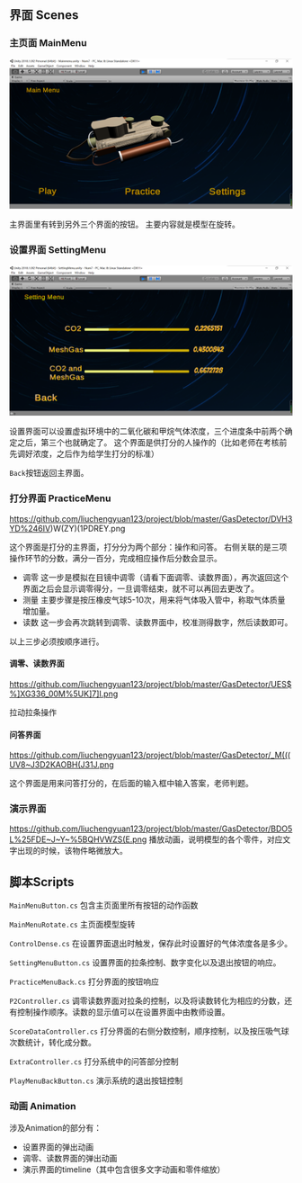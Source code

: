 ## 界面 Scenes

### 主页面 MainMenu

![](https://github.com/liuchengyuan123/project/blob/master/GasDetector/M7RCRC4%5DU7G0%6041%604Q0U%5BW4.png)

主界面里有转到另外三个界面的按钮。
主要内容就是模型在旋转。

### 设置界面 SettingMenu

![](https://github.com/liuchengyuan123/project/blob/master/GasDetector/NEMWIUV3HS2%5D6S%60SU6S5V%7BR.png)

设置界面可以设置虚拟环境中的二氧化碳和甲烷气体浓度，三个进度条中前两个确定之后，第三个也就确定了。
这个界面是供打分的人操作的（比如老师在考核前先调好浓度，之后作为给学生打分的标准）

`Back`按钮返回主界面。

### 打分界面 PracticeMenu

https://github.com/liuchengyuan123/project/blob/master/GasDetector/DVH3YD%246IV)W(ZY)(1PDREY.png

这个界面是打分的主界面，打分分为两个部分：操作和问答。
右侧关联的是三项操作环节的分数，满分一百分，完成相应操作后分数会显示。

- 调零
  这一步是模拟在目镜中调零（请看下面调零、读数界面），再次返回这个界面之后会显示调零得分，一旦调零结束，就不可以再回去更改了。
 - 测量
  主要步骤是按压橡皮气球5-10次，用来将气体吸入管中，称取气体质量增加量。
 - 读数
  这一步会再次跳转到调零、读数界面中，校准测得数字，然后读数即可。
 
 以上三步必须按顺序进行。

#### 调零、读数界面

https://github.com/liuchengyuan123/project/blob/master/GasDetector/UES$%]XG336_00M%5UK]7]I.png

拉动拉条操作

#### 问答界面

https://github.com/liuchengyuan123/project/blob/master/GasDetector/_M(((UV8~J3D2KAOBH(J31J.png

这个界面是用来问答打分的，在后面的输入框中输入答案，老师判题。

### 演示界面

https://github.com/liuchengyuan123/project/blob/master/GasDetector/BDO5L%25FDE~J~Y~%5BQHVWZS(E.png
播放动画，说明模型的各个零件，对应文字出现的时候，该物件略微放大。

## 脚本Scripts

`MainMenuButton.cs`
包含主页面里所有按钮的动作函数

`MainMenuRotate.cs`
主页面模型旋转

`ControlDense.cs`
在设置界面退出时触发，保存此时设置好的气体浓度各是多少。

`SettingMenuButton.cs`
设置界面的拉条控制、数字变化以及退出按钮的响应。

`PracticeMenuBack.cs`
打分界面的按钮响应

`P2Controller.cs`
调零读数界面对拉条的控制，以及将读数转化为相应的分数，还有控制操作顺序。读数的显示值可以在设置界面中由教师设置。

`ScoreDataController.cs`
打分界面的右侧分数控制，顺序控制，以及按压吸气球次数统计，转化成分数。

`ExtraController.cs`
打分系统中的问答部分控制

`PlayMenuBackButton.cs`
演示系统的退出按钮控制

### 动画 Animation
涉及Animation的部分有：
- 设置界面的弹出动画
- 调零、读数界面的弹出动画
- 演示界面的timeline（其中包含很多文字动画和零件缩放）
